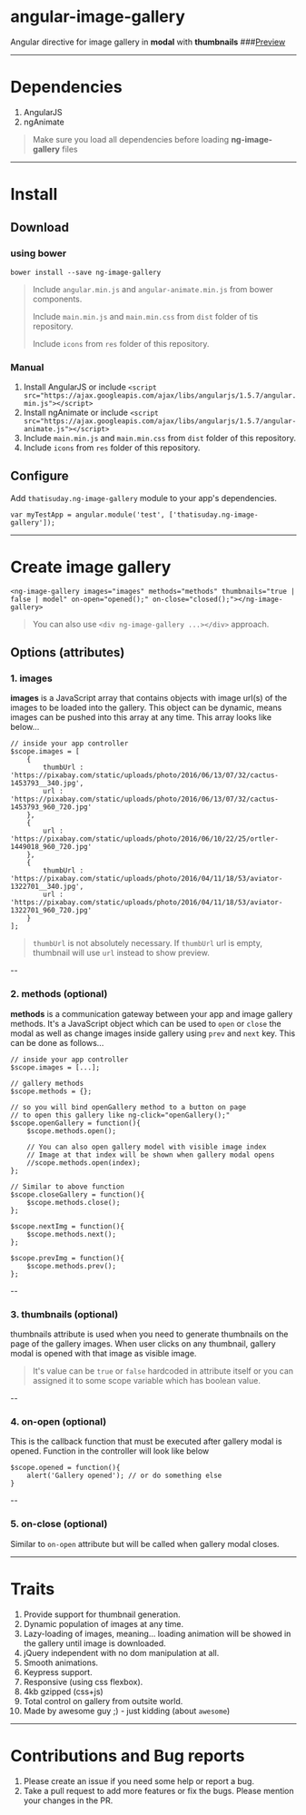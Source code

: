 # angular-image-gallery
Angular directive for image gallery in **modal** with **thumbnails**
###[Preview](http://bit.do/ng-image-gallery )

***

# Dependencies
1. AngularJS
2. ngAnimate

> Make sure you load all dependencies before loading **ng-image-gallery** files

***

# Install
## Download
### using bower
```
bower install --save ng-image-gallery
```

> Include `angular.min.js` and `angular-animate.min.js` from bower components.
>
> Include `main.min.js` and `main.min.css` from `dist` folder of tis repository.
>
> Include `icons` from `res` folder of this repository.

### Manual 
1. Install AngularJS or include `<script src="https://ajax.googleapis.com/ajax/libs/angularjs/1.5.7/angular.min.js"></script>`
2. Install ngAnimate or include `<script src="https://ajax.googleapis.com/ajax/libs/angularjs/1.5.7/angular-animate.js"></script>`
3. Include `main.min.js` and `main.min.css` from `dist` folder of this repository.
4. Include `icons` from `res` folder of this repository.

## Configure
Add `thatisuday.ng-image-gallery` module to your app's dependencies.

```
var myTestApp = angular.module('test', ['thatisuday.ng-image-gallery']);
```


***

# Create image gallery
```
<ng-image-gallery images="images" methods="methods" thumbnails="true | false | model" on-open="opened();" on-close="closed();"></ng-image-gallery>
```

> You can also use `<div ng-image-gallery ...></div>` approach.

## Options (attributes)
### 1. images
**images** is a JavaScript array that contains objects with image url(s) of the images to be loaded into the gallery. This object can be dynamic, means images can be pushed into this array at any time. This array looks like below...

```
// inside your app controller
$scope.images = [
	{
		thumbUrl : 'https://pixabay.com/static/uploads/photo/2016/06/13/07/32/cactus-1453793__340.jpg',
		url : 'https://pixabay.com/static/uploads/photo/2016/06/13/07/32/cactus-1453793_960_720.jpg'
	},
	{
		url : 'https://pixabay.com/static/uploads/photo/2016/06/10/22/25/ortler-1449018_960_720.jpg'
	},
	{
		thumbUrl : 'https://pixabay.com/static/uploads/photo/2016/04/11/18/53/aviator-1322701__340.jpg',
		url : 'https://pixabay.com/static/uploads/photo/2016/04/11/18/53/aviator-1322701_960_720.jpg'
	}
];
```
> `thumbUrl` is not absolutely necessary. If `thumbUrl` url is empty, thumbnail will use `url` instead to show preview.

--

### 2. methods (optional)
**methods** is a communication gateway between your app and image gallery methods. It's a JavaScript object which can be used to `open` or `close` the modal as well as change images inside gallery using `prev` and `next` key. This can be done as follows...

```
// inside your app controller
$scope.images = [...];

// gallery methods
$scope.methods = {};

// so you will bind openGallery method to a button on page
// to open this gallery like ng-click="openGallery();"
$scope.openGallery = function(){
	$scope.methods.open();
	
	// You can also open gallery model with visible image index
	// Image at that index will be shown when gallery modal opens
	//scope.methods.open(index); 
};

// Similar to above function
$scope.closeGallery = function(){
	$scope.methods.close();
};

$scope.nextImg = function(){
	$scope.methods.next();
};

$scope.prevImg = function(){
	$scope.methods.prev();
};
```

--

### 3. thumbnails (optional)
thumbnails attribute is used when you need to generate thumbnails on the page of the gallery images. When user clicks on any thumbnail, gallery modal is opened with that image as visible image.

> It's value can be `true` or `false` hardcoded in attribute itself or you can assigned it to some scope variable which has boolean value.

--
### 4. on-open (optional)
This is the callback function that must be executed after gallery modal is opened. Function in the controller will look like below

```
$scope.opened = function(){
	alert('Gallery opened'); // or do something else
}
```

--

### 5. on-close (optional)
Similar to `on-open` attribute but will be called when gallery modal closes.


***

# Traits
1. Provide support for thumbnail generation.
2. Dynamic population of images at any time.
3. Lazy-loading of images, meaning... loading animation will be showed in the gallery until image is downloaded.
4. jQuery independent with no dom manipulation at all.
5. Smooth animations.
6. Keypress support.
7. Responsive (using css flexbox).
8. 4kb gzipped (css+js)
9. Total control on gallery from outsite world.
10. Made by awesome guy ;) - just kidding (about `awesome`)

***

# Contributions and Bug reports
1. Please create an issue if you need some help or report a bug.
2. Take a pull request to add more features or fix the bugs. Please mention your changes in the PR.
